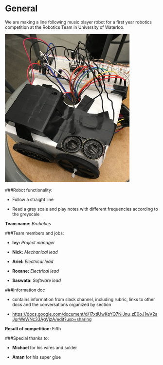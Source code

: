 # General
We are making a line following music player robot for a first year robotics competition at the Robotics Team in University of Waterloo. 

![](https://raw.githubusercontent.com/BroboticsRoboticsComp/General/master/Robot.JPG)

###Robot functionality:

- Follow a straight line

- Read a grey scale and play notes with different frequencies according to the greyscale

**Team name:** _Brobotics_


###Team members and jobs:

  - **Ivy:** _Project manager_
  
  - **Nick:** _Mechanical lead_
  
  - **Ariel:** _Electrical lead_
  
  - **Roxane:** _Electrical lead_
  
  - **Saswata:** _Software lead_
  


###Information doc

  - contains information from slack channel, including rubric, links to other docs and the conversations organized by section
  
  - https://docs.google.com/document/d/17xtiUwKpYQ7NlJnu_zE0oJ1wV2aJgrWeWNc33AgVjzA/edit?usp=sharing

**Result of competition:** Fifth

###Special thanks to:

- **Michael** for his wires and solder

- **Aman** for his super glue
